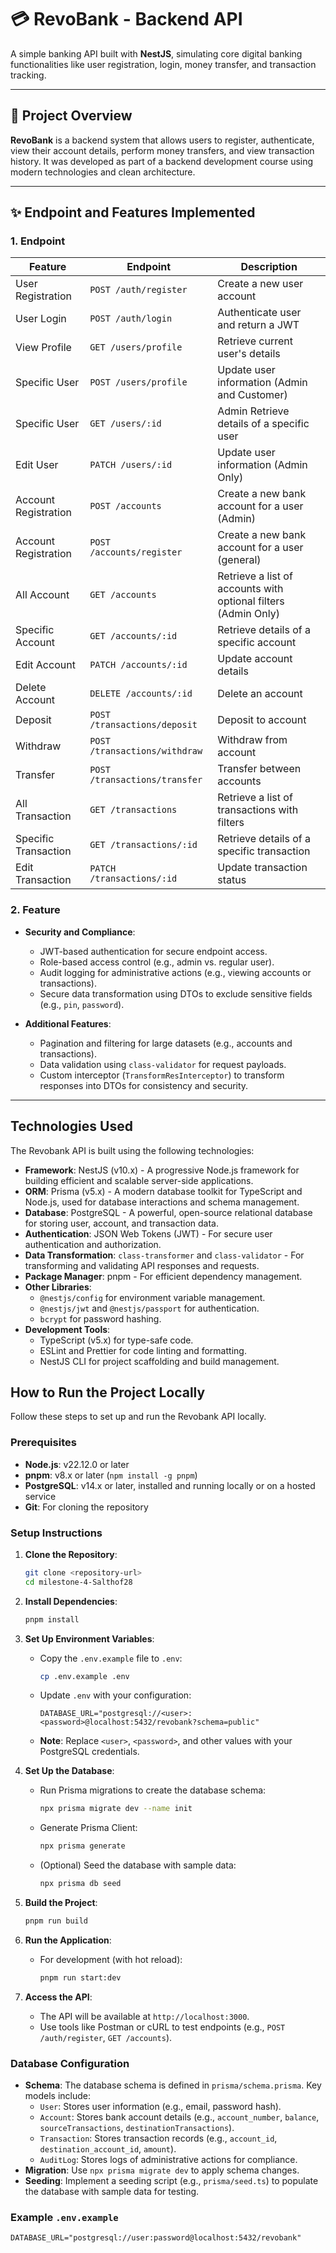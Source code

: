 # 💳 RevoBank - Backend API

A simple banking API built with **NestJS**, simulating core digital banking functionalities like user registration, login, money transfer, and transaction tracking.

---

## 📌 Project Overview

**RevoBank** is a backend system that allows users to register, authenticate, view their account details, perform money transfers, and view transaction history. It was developed as part of a backend development course using modern technologies and clean architecture.

---

## ✨ Endpoint and Features Implemented
### 1. Endpoint
| Feature             | Endpoint                      | Description                                                     |
|---------------------|-------------------------------|-----------------------------------------------------------------|
| User Registration   | `POST /auth/register`         | Create a new user account                                       |
| User Login          | `POST /auth/login`            | Authenticate user and return a JWT                              |
| View Profile        | `GET /users/profile`          | Retrieve current user's details                                 |
| Specific User       | `POST /users/profile`         | Update user information (Admin and Customer)                    |
| Specific User       | `GET /users/:id`              | Admin Retrieve details of a specific user                       |
| Edit User           | `PATCH /users/:id`            | Update user information (Admin Only)                            |
| Account Registration| `POST /accounts`              | Create a new bank account for a user (Admin)                    |
| Account Registration| `POST /accounts/register`     | Create a new bank account for a user (general)                  |
| All Account         | `GET /accounts`               | Retrieve a list of accounts with optional filters (Admin Only)  |
| Specific Account    | `GET /accounts/:id`           | Retrieve details of a specific account                          |
| Edit Account        | `PATCH /accounts/:id`         | Update account details                                          |
| Delete Account      | `DELETE /accounts/:id`        | Delete an account                                               |
| Deposit             | `POST /transactions/deposit`  | Deposit to account                                              |
| Withdraw            | `POST /transactions/withdraw` | Withdraw from account                                           |
| Transfer            | `POST /transactions/transfer` | Transfer between accounts                                       |
| All Transaction     | `GET /transactions`           | Retrieve a list of transactions with filters                    |
| Specific Transaction| `GET /transactions/:id`       | Retrieve details of a specific transaction                      |
| Edit Transaction    | `PATCH /transactions/:id`     | Update transaction status                                       |

### 2. Feature
- **Security and Compliance**:

  - JWT-based authentication for secure endpoint access.
  - Role-based access control (e.g., admin vs. regular user).
  - Audit logging for administrative actions (e.g., viewing accounts or transactions).
  - Secure data transformation using DTOs to exclude sensitive fields (e.g., `pin`, `password`).

- **Additional Features**:

  - Pagination and filtering for large datasets (e.g., accounts and transactions).
  - Data validation using `class-validator` for request payloads.
  - Custom interceptor (`TransformResInterceptor`) to transform responses into DTOs for consistency and security.

---

## Technologies Used

The Revobank API is built using the following technologies:

- **Framework**: NestJS (v10.x) - A progressive Node.js framework for building efficient and scalable server-side applications.
- **ORM**: Prisma (v5.x) - A modern database toolkit for TypeScript and Node.js, used for database interactions and schema management.
- **Database**: PostgreSQL - A powerful, open-source relational database for storing user, account, and transaction data.
- **Authentication**: JSON Web Tokens (JWT) - For secure user authentication and authorization.
- **Data Transformation**: `class-transformer` and `class-validator` - For transforming and validating API responses and requests.
- **Package Manager**: pnpm - For efficient dependency management.
- **Other Libraries**:
  - `@nestjs/config` for environment variable management.
  - `@nestjs/jwt` and `@nestjs/passport` for authentication.
  - `bcrypt` for password hashing.
- **Development Tools**:
  - TypeScript (v5.x) for type-safe code.
  - ESLint and Prettier for code linting and formatting.
  - NestJS CLI for project scaffolding and build management.

## How to Run the Project Locally

Follow these steps to set up and run the Revobank API locally.

### Prerequisites

- **Node.js**: v22.12.0 or later
- **pnpm**: v8.x or later (`npm install -g pnpm`)
- **PostgreSQL**: v14.x or later, installed and running locally or on a hosted service
- **Git**: For cloning the repository

### Setup Instructions

1. **Clone the Repository**:

   ```bash
   git clone <repository-url>
   cd milestone-4-Salthof28
   ```

2. **Install Dependencies**:

   ```bash
   pnpm install
   ```

3. **Set Up Environment Variables**:

   - Copy the `.env.example` file to `.env`:

     ```bash
     cp .env.example .env
     ```
   - Update `.env` with your configuration:

     ```env
     DATABASE_URL="postgresql://<user>:<password>@localhost:5432/revobank?schema=public"
     ```
   - **Note**: Replace `<user>`, `<password>`, and other values with your PostgreSQL credentials.

4. **Set Up the Database**:

   - Run Prisma migrations to create the database schema:

     ```bash
     npx prisma migrate dev --name init
     ```
   - Generate Prisma Client:

     ```bash
     npx prisma generate
     ```
   - (Optional) Seed the database with sample data:

     ```bash
     npx prisma db seed
     ```

5. **Build the Project**:

   ```bash
   pnpm run build
   ```

6. **Run the Application**:

   - For development (with hot reload):

     ```bash
     pnpm run start:dev
     ```

7. **Access the API**:

   - The API will be available at `http://localhost:3000`.
   - Use tools like Postman or cURL to test endpoints (e.g., `POST /auth/register`, `GET /accounts`).

### Database Configuration

- **Schema**: The database schema is defined in `prisma/schema.prisma`. Key models include:
  - `User`: Stores user information (e.g., email, password hash).
  - `Account`: Stores bank account details (e.g., `account_number`, `balance`, `sourceTransactions`, `destinationTransactions`).
  - `Transaction`: Stores transaction records (e.g., `account_id`, `destination_account_id`, `amount`).
  - `AuditLog`: Stores logs of administrative actions for compliance.
- **Migration**: Use `npx prisma migrate dev` to apply schema changes.
- **Seeding**: Implement a seeding script (e.g., `prisma/seed.ts`) to populate the database with sample data for testing.

### Example `.env.example`

```env
DATABASE_URL="postgresql://user:password@localhost:5432/revobank"
```